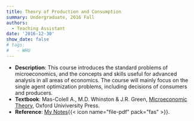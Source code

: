 ```yaml
---
title: Theory of Production and Consumption
summary: Undergraduate, 2016 Fall
authors:
  - Teaching Assistant
date: '2016-12-30'
show_date: false
# tags: 
#   - WHU
---
```

- **Description**: This course introduces the standard problems of microeconomics, and the concepts and skills useful for advanced analysis in all areas of economics. The course will mainly focus on the single agent optimization problems, including decisions of consumers and producers.
- **Textbook**: Mas-Colell A., M.D. Whinston & J.R. Green, [Microeconomic Theory](https://www.amazon.com/Microeconomic-Theory-Andreu-Mas-Colell/dp/0195073401), Oxford Univiversity Press.
- **Reference**: [My Notes](https://www.dropbox.com/s/fl2p47m5lou1dn9/Production_and_Consumption_Theory.pdf){{< icon name="file-pdf" pack="fas" >}}.